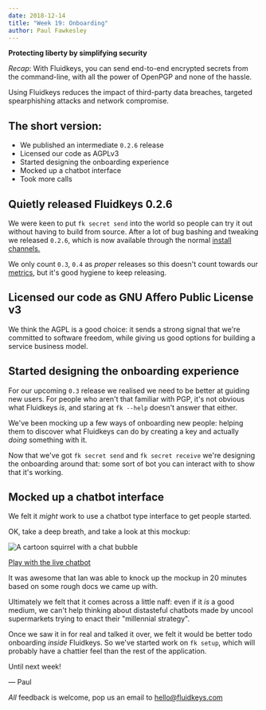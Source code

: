 ```yaml
---
date: 2018-12-14
title: "Week 19: Onboarding"
author: Paul Fawkesley
---
```

**Protecting liberty by simplifying security**

_Recap_: With Fluidkeys, you can send end-to-end encrypted secrets from the command-line, with all the power of OpenPGP and none of the hassle.

Using Fluidkeys reduces the impact of third-party data breaches, targeted spearphishing attacks and network compromise.

## The short version:

* We published an intermediate `0.2.6` release
* Licensed our code as AGPLv3
* Started designing the onboarding experience
* Mocked up a chatbot interface
* Took more calls

## Quietly released Fluidkeys 0.2.6

We were keen to put `fk secret send` into the world so people can try it out without having to build from source. After a lot of bug bashing and tweaking we released `0.2.6`, which is now available through the normal [install channels.](https://download.fluidkeys.com)

We only count `0.3`, `0.4` as *proper* releases so this doesn't count towards our [metrics](https://fluidkeys-dashboard.herokuapp.com), but it's good hygiene to keep releasing.

## Licensed our code as GNU Affero Public License v3

We think the AGPL is a good choice: it sends a strong signal that we're committed to software freedom, while giving us good options for building a service business model.

## Started designing the onboarding experience

For our upcoming `0.3` release we realised we need to be better at guiding new users. For people who aren't that familiar with PGP, it's not obvious what Fluidkeys *is*, and staring at `fk --help` doesn't answer that either.

We've been mocking up a few ways of onboarding new people: helping them to discover what Fluidkeys can do by creating a key and actually *doing* something with it.

Now that we've got `fk secret send` and `fk secret receive` we're designing the onboarding around that: some sort of bot you can interact with to show that it's working.

## Mocked up a chatbot interface

We felt it *might* work to use a chatbot type interface to get people started.

OK, take a deep breath, and take a look at this mockup:

![A cartoon squirrel with a chat bubble](/images/2018-12-17-secret-squirrel.png)

[Play with the live chatbot](https://landbot.io/u/H-112432-MJ5YDOCDSN1Y5SGH/index.html)

It was awesome that Ian was able to knock up the mockup in 20 minutes based on some rough docs we came up with.

Ultimately we felt that it comes across a little naff: even if it *is* a good medium, we can't help thinking about distasteful chatbots made by uncool supermarkets trying to enact their "millennial strategy".

Once we saw it in for real and talked it over, we felt it would be better todo onboarding *inside* Fluidkeys. So we've started work on `fk setup`, which will probably have a chattier feel than the rest of the application.

Until next week!

— Paul

*All* feedback is welcome, pop us an email to
[hello@fluidkeys.com](mailto:hello@fluidkeys.com)
